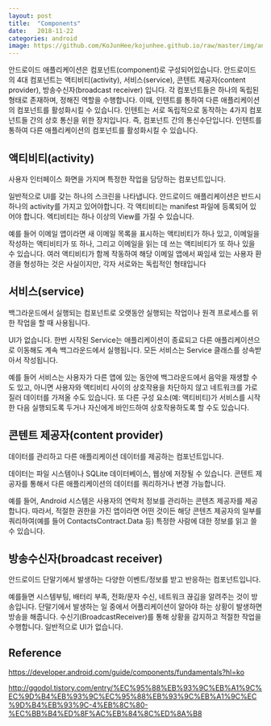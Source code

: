```yaml
---
layout: post
title:  "Components"
date:   2018-11-22
categories: android
image: https://github.com/KoJunHee/kojunhee.github.io/raw/master/img/android.png
---
```


안드로이드 애플리케이션은 컴포넌트(component)로 구성되어있습니다. 안드로이드의 4대 컴포넌트는 액티비티(activity), 서비스(service), 콘텐트 제공자(content provider), 방송수신자(broadcast receiver) 입니다. 
각 컴포넌트들은 하나의 독립된 형태로 존재하며, 정해진 역할을 수행합니다. 이때, 인텐트를 통하여 다른 애플리케이션의 컴포넌트를 활성화시킬 수 있습니다. 인텐트는 서로 독립적으로 동작하는 4가지 컴포넌트들 간의 상호 통신을 위한 장치입니다. 즉, 컴포넌트 간의 통신수단입니다. 인텐트를 통하여 다른 애플리케이션의 컴포넌트를 활성화시킬 수 있습니다.

## 액티비티(activity)

사용자 인터페이스 화면을 가지며 특정한 작업을 담당하는 컴포넌트입니다. 

일반적으로 UI를 갖는 하나의 스크린을 나타냅니다. 안드로이드 애플리케이션은 반드시 하나의 activity를 가지고 있어야합니다. 각 액티비티는 manifest 파일에 등록되어 있어야 합니다. 엑티비티는 하나 이상의 View를 가질 수 있습니다.

예를 들어 이메일 앱이라면 새 이메일 목록을 표시하는 액티비티가 하나 있고, 이메일을 작성하는 액티비티가 또 하나, 그리고 이메일을 읽는 데 쓰는 액티비티가 또 하나 있을 수 있습니다. 여러 액티비티가 함께 작동하여 해당 이메일 앱에서 짜임새 있는 사용자 환경을 형성하는 것은 사실이지만, 각자 서로와는 독립적인 형태입니다

## 서비스(service)

백그라운드에서 실행되는 컴포넌트로 오랫동안 실행되는 작업이나 원격 프로세스를 위한 작업을 할 때 사용됩니다.

UI가 없습니다. 한번 시작된 Service는 애플리케이션이 종료되고 다른 애플리케이션으로 이동해도 계속 백그라운드에서 실행됩니다. 모든 서비스는 Service 클래스를 상속받아서 작성됩니다. 

예를 들어 서비스는 사용자가 다른 앱에 있는 동안에 백그라운드에서 음악을 재생할 수도 있고, 아니면 사용자와 액티비티 사이의 상호작용을 차단하지 않고 네트워크를 가로질러 데이터를 가져올 수도 있습니다. 또 다른 구성 요소(예: 액티비티)가 서비스를 시작한 다음 실행되도록 두거나 자신에게 바인드하여 상호작용하도록 할 수도 있습니다.

## 콘텐트 제공자(content provider)

데이터를 관리하고 다른 애플리케이션 데이터를 제공하는 컴포넌트입니다.

데이터는 파일 시스템이나 SQLite 데이터베이스, 웹상에 저장될 수 있습니다. 콘텐트 제공자를 통해서 다른 애플리케이션의 데이터를 쿼리하거나 변경 가능합니다.

예를 들어, Android 시스템은 사용자의 연락처 정보를 관리하는 콘텐츠 제공자를 제공합니다. 따라서, 적절한 권한을 가진 앱이라면 어떤 것이든 해당 콘텐츠 제공자의 일부를 쿼리하여(예를 들어 ContactsContract.Data 등) 특정한 사람에 대한 정보를 읽고 쓸 수 있습니다.

## 방송수신자(broadcast receiver)

안드로이드 단말기에서 발생하는 다양한 이벤트/정보를 받고 반응하는 컴포넌트입니다.

예를들면 시스템부팅, 배터리 부족, 전화/문자 수신, 네트워크 끊김을 알려주는 것이 방송입니다. 단말기에서 발생하는 일 중에서 어플리케이션이 알아야 하는 상황이 발생하면 방송을 해줍니다. 수신기(BroadcastReceiver)를 통해 상황을 감지하고 적절한 작업을 수행합니다. 일반적으로 UI가 없습니다.

## Reference

<https://developer.android.com/guide/components/fundamentals?hl=ko>

<http://ggodol.tistory.com/entry/%EC%95%88%EB%93%9C%EB%A1%9C%EC%9D%B4%EB%93%9C%EC%95%88%EB%93%9C%EB%A1%9C%EC%9D%B4%EB%93%9C-4%EB%8C%80-%EC%BB%B4%ED%8F%AC%EB%84%8C%ED%8A%B8>
